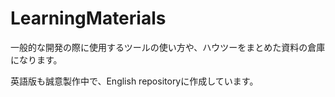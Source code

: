 # LearningMaterials
一般的な開発の際に使用するツールの使い方や、ハウツーをまとめた資料の倉庫になります。

英語版も誠意製作中で、English repositoryに作成しています。